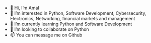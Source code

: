 - 👋 Hi, I’m Amal
- 👀 I’m interested in Python, Software Development, Cybersecurity, Electronics, Networking, financial markets and management
- 🌱 I’m currently learning Python and Software Development
- 💞️ I’m looking to collaborate on Python
- 📫 You can message me on Github

<!---
1Amal/1Amal is a ✨ special ✨ repository because its `README.md` (this file) appears on your GitHub profile.
You can click the Preview link to take a look at your changes.
--->
